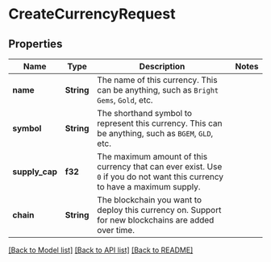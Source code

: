 # CreateCurrencyRequest

## Properties

Name | Type | Description | Notes
------------ | ------------- | ------------- | -------------
**name** | **String** | The name of this currency. This can be anything, such as `Bright Gems`, `Gold`, etc. | 
**symbol** | **String** | The shorthand symbol to represent this currency. This can be anything, such as `BGEM`, `GLD`, etc. | 
**supply_cap** | **f32** | The maximum amount of this currency that can ever exist. Use `0` if you do not want this currency to have a maximum supply. | 
**chain** | **String** | The blockchain you want to deploy this currency on. Support for new blockchains are added over time. | 

[[Back to Model list]](../README.md#documentation-for-models) [[Back to API list]](../README.md#documentation-for-api-endpoints) [[Back to README]](../README.md)


